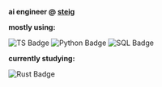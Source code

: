  **ai engineer @ [steig](https://dub.sh/steig-github)**

**mostly using:**

![TS Badge](https://img.shields.io/badge/Typescript-Language-informational?style=flat&logo=typescript&logoColor=fafafa&color=bef264) ![Python Badge](https://img.shields.io/badge/Python-Language-informational?style=flat&logo=python&logoColor=fafafa&color=bef264) ![SQL Badge](https://img.shields.io/badge/PostgreSQL-DB-informational?style=flat&logo=postgresql&logoColor=fafafa&color=a5f3fc)

**currently studying:**

 ![Rust Badge](https://img.shields.io/badge/Rust-Language-informational?style=flat&logo=rust&logoColor=fafafa&color=bef264) 


<!---
caldotdev/caldotdev is a ✨ special ✨ repository because its `README.md` (this file) appears on your GitHub profile.
You can click the Preview link to take a look at your changes.
--->

